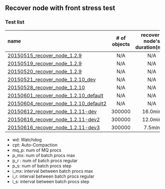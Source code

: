 ## Recover node with front stress test
### Test list

|name|# of objects|recover-node's duration(min)|wd|cpt|mq_p|p_mx|p_r|p_s|i_mx|i_r|i_s|
|:---|:-:|:-:|:-:|:-:|--:|--:|--:|--:|--:|--:|--:|  
[20150515_recover_node_1.2.9](20150515_recover_node_1.2.9)|N/A|N/A|No|No|8|10000|5000|250|1000|10|10|
[20150519_recover_node_1.2.9](20150519_recover_node_1.2.9)|N/A|N/A|Yes|Yes|8|10000|5000|250|1000|10|10|
[20150520_recover_node_1.2.9](20150520_recover_node_1.2.9)|N/A|N/A|Yes|Yes|8|10000|5000|250|1000|10|10|
[20150521_recover_node_1.2.10_dev](20150521_recover_node_1.2.10_dev)|N/A|N/A|Yes|Yes|8|10000|5000|250|1000|10|10|
[20150528_recover_node_1.2.10](20150528_recover_node_1.2.10)|N/A|N/A|Yes|Yes|8|10000|5000|250|1000|10|10|
[20150601_recover_node_1.2.10_default](20150601_recover_node_1.2.10_default)|N/A|N/A|Yes|Yes|8|5000|3000|250|1000|10|10|
[20150604_recover_node_1.2.10_default2](20150604_recover_node_1.2.10_default2)|N/A|N/A|Yes|No|8|5000|3000|250|1000|10|10|
[20150612_recover_node_1.2.11-dev](20150612_recover_node_1.2.11-dev)|300000|16.0min|No|Yes|**2**|1000|**100**|10|3000|500|50|
[20150616_recover_node_1.2.11-dev2](20150616_recover_node_1.2.11-dev2)|300000|12.0min|No|Yes|**2**|1000|**200**|10|3000|500|50|
[20150616_recover_node_1.2.11-dev3](20150616_recover_node_1.2.11-dev3)|300000|7.5min|No|Yes|**8**|1000|**800**|10|3000|500|50|

- wd: Watchdog
- cpt: Auto-Compaction
- mq_p: num of MQ procs
- p_mx: num of batch procs max
- p_r : num of batch procs regular
- p_s: num of batch procs step
- i_mx: interval between batch procs max
- i_r: interval between batch procs regular
- i_s: interval between batch procs step
